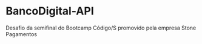 # BancoDigital-API
Desafio da semifinal do Bootcamp Código/S promovido pela empresa Stone Pagamentos
